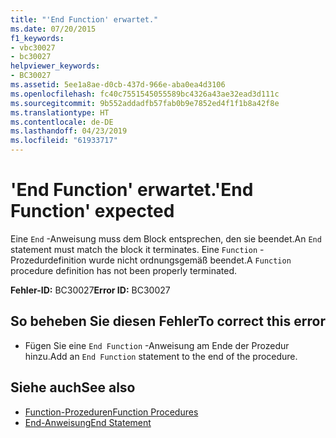 ```yaml
---
title: "'End Function' erwartet."
ms.date: 07/20/2015
f1_keywords:
- vbc30027
- bc30027
helpviewer_keywords:
- BC30027
ms.assetid: 5ee1a8ae-d0cb-437d-966e-aba0ea4d3106
ms.openlocfilehash: fc40c7551545055589bc4326a43ae32ead3d111c
ms.sourcegitcommit: 9b552addadfb57fab0b9e7852ed4f1f1b8a42f8e
ms.translationtype: HT
ms.contentlocale: de-DE
ms.lasthandoff: 04/23/2019
ms.locfileid: "61933717"
---
```

# <a name="end-function-expected"></a><span data-ttu-id="ee172-102">'End Function' erwartet.</span><span class="sxs-lookup"><span data-stu-id="ee172-102">'End Function' expected</span></span>
<span data-ttu-id="ee172-103">Eine `End` -Anweisung muss dem Block entsprechen, den sie beendet.</span><span class="sxs-lookup"><span data-stu-id="ee172-103">An `End` statement must match the block it terminates.</span></span> <span data-ttu-id="ee172-104">Eine `Function` -Prozedurdefinition wurde nicht ordnungsgemäß beendet.</span><span class="sxs-lookup"><span data-stu-id="ee172-104">A `Function` procedure definition has not been properly terminated.</span></span>  
  
 <span data-ttu-id="ee172-105">**Fehler-ID:** BC30027</span><span class="sxs-lookup"><span data-stu-id="ee172-105">**Error ID:** BC30027</span></span>  
  
## <a name="to-correct-this-error"></a><span data-ttu-id="ee172-106">So beheben Sie diesen Fehler</span><span class="sxs-lookup"><span data-stu-id="ee172-106">To correct this error</span></span>  
  
- <span data-ttu-id="ee172-107">Fügen Sie eine `End Function` -Anweisung am Ende der Prozedur hinzu.</span><span class="sxs-lookup"><span data-stu-id="ee172-107">Add an `End Function` statement to the end of the procedure.</span></span>  
  
## <a name="see-also"></a><span data-ttu-id="ee172-108">Siehe auch</span><span class="sxs-lookup"><span data-stu-id="ee172-108">See also</span></span>

- [<span data-ttu-id="ee172-109">Function-Prozeduren</span><span class="sxs-lookup"><span data-stu-id="ee172-109">Function Procedures</span></span>](../../visual-basic/programming-guide/language-features/procedures/function-procedures.md)
- [<span data-ttu-id="ee172-110">End-Anweisung</span><span class="sxs-lookup"><span data-stu-id="ee172-110">End Statement</span></span>](../../visual-basic/language-reference/statements/end-statement.md)
